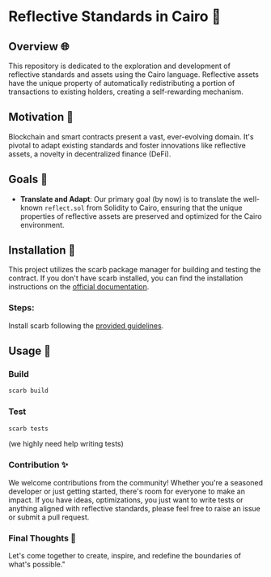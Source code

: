 # Reflective Standards in Cairo 🐫

## Overview 🌐

This repository is dedicated to the exploration and development of reflective standards and assets using the Cairo language. Reflective assets have the unique property of automatically redistributing a portion of transactions to existing holders, creating a self-rewarding mechanism.

## Motivation 🚀

Blockchain and smart contracts present a vast, ever-evolving domain. It's pivotal to adapt existing standards and foster innovations like reflective assets, a novelty in decentralized finance (DeFi).

## Goals 🎯

- **Translate and Adapt**: Our primary goal (by now) is to translate the well-known `reflect.sol` from Solidity to Cairo, ensuring that the unique properties of reflective assets are preserved and optimized for the Cairo environment.

## Installation 🔧

This project utilizes the scarb package manager for building and testing the contract. If you don't have scarb installed, you can find the installation instructions on the [official documentation](https://docs.swmansion.com/scarb/download.html).

### Steps:
Install scarb following the [provided guidelines](https://docs.swmansion.com/scarb/download.html).

## Usage 🔧

### Build
```bash
scarb build
```
### Test
```bash 
scarb tests
```
(we highly need help writing tests)

### Contribution ✨
We welcome contributions from the community! Whether you're a seasoned developer or just getting started, there's room for everyone to make an impact. If you have ideas, optimizations, you just want to write tests or anything aligned with reflective standards, please feel free to raise an issue or submit a pull request.

### Final Thoughts 💭
Let's come together to create, inspire, and redefine the boundaries of what's possible."
